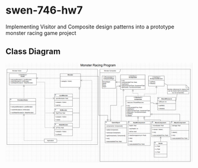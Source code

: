 # swen-746-hw7
Implementing Visitor and Composite design patterns into a prototype monster racing game project

## Class Diagram
![Example Image](/assets/SWEN_746_HW7_Class_Diagram.png)
